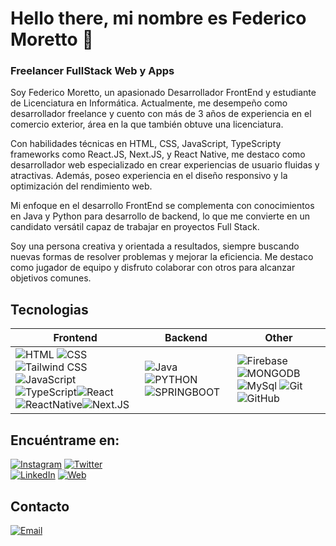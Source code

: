 # Hello there, mi nombre es Federico Moretto 👋
### Freelancer FullStack Web y Apps

Soy Federico Moretto, un apasionado Desarrollador FrontEnd y estudiante de Licenciatura en Informática. Actualmente, me desempeño como desarrollador freelance y cuento con más de 3 años de experiencia en el comercio exterior, área en la que también obtuve una licenciatura.

Con habilidades técnicas en HTML, CSS, JavaScript, TypeScripty frameworks como React.JS, Next.JS, y React Native, me destaco como desarrollador web especializado en crear experiencias de usuario fluidas y atractivas. Además, poseo experiencia en el diseño responsivo y la optimización del rendimiento web.

Mi enfoque en el desarrollo FrontEnd se complementa con conocimientos en Java y Python para desarrollo de backend, lo que me convierte en un candidato versátil capaz de trabajar en proyectos Full Stack.

Soy una persona creativa y orientada a resultados, siempre buscando nuevas formas de resolver problemas y mejorar la eficiencia. Me destaco como jugador de equipo y disfruto colaborar con otros para alcanzar objetivos comunes.

## Tecnologias

| **Frontend** | **Backend** | **Other** |
|--------------|-------------|-----------|
|![HTML](https://img.shields.io/badge/HTML-E34F26?style=for-the-badge&logo=html5&logoColor=white&labelColor=101010) ![CSS](https://img.shields.io/badge/CSS-1572B6?style=for-the-badge&logo=csswizardry&logoColor=white&labelColor=101010) ![Tailwind CSS](https://img.shields.io/badge/TailwindCSS-06B6D4?style=for-the-badge&logo=tailwindcss&logoColor=white&labelColor=101010)![JavaScript](https://img.shields.io/badge/JavaScript-F7DF1E?style=for-the-badge&logo=javascript&logoColor=white&labelColor=101010) ![TypeScript](https://img.shields.io/badge/typescript-3178C6?style=for-the-badge&logo=typescript&logoColor=white&labelColor=101010)![React](https://img.shields.io/badge/react-61DAFB?style=for-the-badge&logo=react&logoColor=white&labelColor=101010) ![ReactNative](https://img.shields.io/badge/react_native-61DAFB?style=for-the-badge&logo=react&logoColor=white&labelColor=101010)![Next.JS](https://img.shields.io/badge/Next.JS-000000?style=for-the-badge&logo=nextdotjs&logoColor=white&labelColor=101010) | ![Java](https://img.shields.io/badge/Java-007396?style=for-the-badge&logo=java&logoColor=white&labelColor=101010) ![PYTHON](https://img.shields.io/badge/python-3776AB?style=for-the-badge&logo=python&logoColor=white&labelColor=101010)  ![SPRINGBOOT](https://img.shields.io/badge/springboot-6DB33F?style=for-the-badge&logo=springboot&logoColor=white&labelColor=101010) | ![Firebase](https://img.shields.io/badge/firebase-FFCA28?style=for-the-badge&logo=firebase&logoColor=white&labelColor=101010) ![MONGODB](https://img.shields.io/badge/Mongodb-47A248?style=for-the-badge&logo=mongodb&logoColor=white&labelColor=101010)  ![MySql](https://img.shields.io/badge/mysql-4479A1?style=for-the-badge&logo=mysql&logoColor=white&labelColor=101010)  ![Git](https://img.shields.io/badge/git-F05032?style=for-the-badge&logo=git&logoColor=white&labelColor=101010)  ![GitHub](https://img.shields.io/badge/github-181717?style=for-the-badge&logo=github&logoColor=white&labelColor=101010) |
## Encuéntrame en:
[![Instagram](https://img.shields.io/badge/Instagram-@fedemoretto11-E4405F?style=for-the-badge&logo=instagram&logoColor=white&labelColor=101010)](https://instagram.com/fedemoretto11) [![Twitter](https://img.shields.io/badge/Twitter-@fedemoretto11-1DA1F2?style=for-the-badge&logo=twitter&logoColor=white&labelColor=101010)](https://twitter.com/fedemoretto11)
</br>
[![LinkedIn](https://img.shields.io/badge/LinkedIn-Federico_Moretto-0077B5?style=for-the-badge&logo=linkedin&logoColor=white&labelColor=101010)](https://www.linkedin.com/in/morettofede) [![Web](https://img.shields.io/badge/Web-federicomoretto.com.ar-14a1f0?style=for-the-badge&logo=dev.to&logoColor=white&labelColor=101010)](https://federicomoretto.com.ar)


## Contacto
[![Email](https://img.shields.io/badge/fedemoretto94@gmail.com-email_personal-D14836?style=for-the-badge&logo=gmail&logoColor=white&labelColor=101040)](mailto:fedemoretto94@gmail.com)

